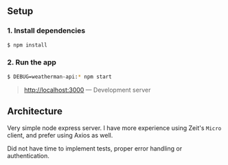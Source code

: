 ## Setup

### 1.  Install dependencies

```sh
$ npm install
```

### 2. Run the app

```sh
$ DEBUG=weatherman-api:* npm start
```

> [http://localhost:3000](http://localhost:3000) — Development server<br>

## Architecture
Very simple node express server. I have more experience using Zeit's `Micro` client, and prefer using Axios as well.

Did not have time to implement tests, proper error handling or authentication.